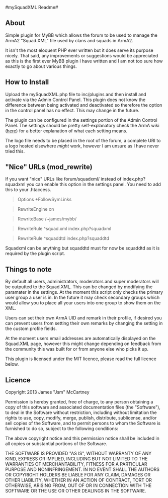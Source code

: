 #mySquadXML Readme#

About
-----

Simple plugin for MyBB which allows the forum to be used to manage the ArmA2 "Squad.XML" file used by clans and squads in ArmA2. 

It isn't the most eloquent PHP ever written but it does serve its purpose nicely. That said, any improvements or suggestions would be appreciated as this is the first ever MyBB plugin I have written and I am not too sure how exactly to go about various things. 

How to Install
--------------

Upload the mySquadXML.php file to inc/plugins and then install and activate via the Admin Control Panel. This plugin does not know the difference between being activated and deactivated so therefore the option in the control panel has no effect. This may change in the future.

The plugin can be configured in the settings portion of the Admin Control Panel. The settings should be pretty self-explanatory check the ArmA wiki ([here](http://community.bistudio.com/wiki/squad.xml)) for a better explanation of what each setting means.

The logo file needs to be placed in the root of the forum, a complete URI to a logo hosted elsewhere *might* work, however I am unsure as I have never tried this.

"Nice" URLs (mod_rewrite)
-------------------------

If you want "nice" URLs like forum/squadxml/ instead of index.php?squadxml you can enable this option in the settings panel. You need to add this to your .htaccess. 
> Options +FollowSymLinks

> RewriteEngine on

> RewriteBase /~james/mybb/

> RewriteRule ^squad.xml index.php?squadxml

> RewriteRule ^squaddtd index.php?squaddtd

Squadxml can be anything but squaddtd must for now be squaddtd as it is required by the plugin script.

Things to note
--------------

By default all users, administrators, moderators and super moderators will be outputted to the Squad.XML. This can be changed by modifying the paramater in the settings. At the moment this script only checks the primary user group a user is in. In the future it may check secondary groups which would allow you to place all your users into one group to show them on the XML.

Users can set their own ArmA UID and remark in their profile, if desired you can prevent users from setting their own remarks by changing the setting in the custom profile fields. 

At the moment users email addresses are automatically displayed on the Squad.XML page, however this might change depending on feedback from the community this was built for or from anyone else who picks it up. 

This plugin is licensed under the MIT licence, please read the full licence below. 

Licence
-------

Copyright 2013 James "Jsm" McCartney

Permission is hereby granted, free of charge, to any person obtaining
a copy of this software and associated documentation files (the
"Software"), to deal in the Software without restriction, including
without limitation the rights to use, copy, modify, merge, publish,
distribute, sublicense, and/or sell copies of the Software, and to
permit persons to whom the Software is furnished to do so, subject to
the following conditions:

The above copyright notice and this permission notice shall be
included in all copies or substantial portions of the Software.

THE SOFTWARE IS PROVIDED "AS IS", WITHOUT WARRANTY OF ANY KIND,
EXPRESS OR IMPLIED, INCLUDING BUT NOT LIMITED TO THE WARRANTIES OF
MERCHANTABILITY, FITNESS FOR A PARTICULAR PURPOSE AND
NONINFRINGEMENT. IN NO EVENT SHALL THE AUTHORS OR COPYRIGHT HOLDERS BE
LIABLE FOR ANY CLAIM, DAMAGES OR OTHER LIABILITY, WHETHER IN AN ACTION
OF CONTRACT, TORT OR OTHERWISE, ARISING FROM, OUT OF OR IN CONNECTION
WITH THE SOFTWARE OR THE USE OR OTHER DEALINGS IN THE SOFTWARE.